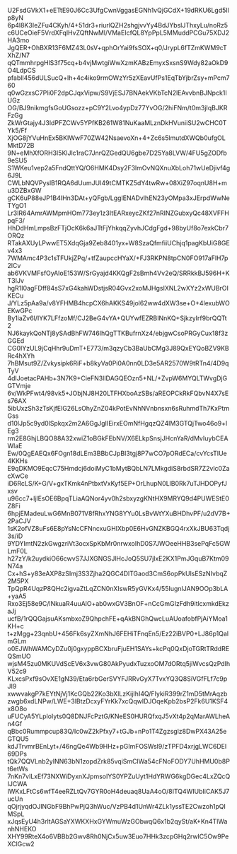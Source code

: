 U2FsdGVkX1+eETtE90J6Cc3UfgCwnVggasEGNh1vQjGCdX+19dRKU6Lgd5Ilp8yN
6p4l8K3IeZFu4CKyh/4+51dr3+riurlQZH2shgjvvYy4BdJYbslJThxyLu/noRz5
c6UCeOieF5VrdXFqlHvZQftNwMl/VMaEIcfQL8YpPpL5MMuddPCGu75XDJ2HA3mo
JgQER+OhBXR13F6MZ43L0sV+qphOrYai9fsSOX+q0/JrypL6fTZmKWM9cTXhZ/N7
qQTmmhrpgHlS3f75cq+b4vjMwtgiWwXzmKABzEmyxSxsnS9Wdy82aOkD9O4LdpCS
pfablI456dULSucQ+lh+4c4iko9rmOWzYr5zXEavUfPs1EqTbYjbrZsy+mPcm760
q0wGzxsC7Pli0F2dpCJqxVipw/S9VjESJ7BNAekVKbTcN2lEAvvbnBJNpck1IUGz
OG/BJ9nikmgfsGoUGsozz+pC9Y2Lvo4ypDz77YvOG/2hiFNm/t0m3jIqBJKRFzGg
ZkWrGtajy4J3ldPFZCWv5YPfKB261W81NuKaaMLznDkHVuniiSU2wCHC0TYk5/Ff
XjOG8jYVuHnEx5BKIWwF70ZW42NsaevoXn+4+Zc6s5lmutdXWQb0ufgOLMktD72B
9N+eMhXfORH3I5KlJlc1raC7JnrQZGedQU6gbe7D25Ya8LVW/4FU5gZODfb9eSU5
S1WKeu1vep2a5FndQttYQ/O6HMK4Dsy2F3lmOvNQXnuXbLoh71wUeDjivf4g6J9L
CWLbNQVPyslB1RQA6dUumJUI49tCMTKZ5dY4twRw+08XiZ97oqnU8H+mu3DZBxGW
gCK6uP88eJP1B4IHn3DAt+yQFgb/LgglENADvlhEN23yOMpa3xJErpdWwNeTYgO1
Lr3IR64AmrAWMpmHOm773ey1z3ItEARxeycZKf27nRINZGubxyQc48XVFFHpqF3/
HhDdHmLmpsBzFTjOcK6k6aJTtFjYhkqqZyvhJCdgFgd+98byUf8o7exkCbr7ORQz
RTakAXUyLPwwET5XdqGja9Zeb8401yx+W8SzaQfmfiiUChjq1pagKbUiG8GEv4x3
7WMAmc4P3c1sTFUkjZPq/+tfZaupccHYaX/+FJ3RKPN8tpCN0FO917aFlH7p2lCv
ab6VKVMFsfOyAIoE153W/SrGyajd4KKQgF2sBmh4Vv2eQ/SRRkkBJ596H+KT3IJv
hgR1I0agFDff84sS7xG4kahWDstjsR04Gvx2xoMJHgsIXNL2wXYz2xWUBrOIKECu
J/YLz5pAa9a/v8YFHMB4hcpCX6hAKKS49jol62ww4dXW3se+O+4lexubWOEKwGPc
By1iaZv6l/IYK7LFfzoMf/CJ2BeG4vYA+QUYwfEZRBINnKQ+SjkzyIrf9brQQTt2
NJ6kaykQoNTj8ySAdBhFW746IhQgTTKBufrnXz4/ebjgwCsoPRGyCux18f3zGGEd
CG0IYzUL9jCqHhr9uDmT+E773/m3qzyCb3BaUbCMg3J89QxEYQoBZV9KBRc4hXYh
7hBMsut9Z/Zvkysipk6RiF+b8kyVa0Pi0A0nn0LD3e5AR2570W9tRTn4/4D9qTyV
4dlJoetacPAHb+3N7K9+CieFN3lIDAGQEOzn5+NL/+ZvpW6MYQLTWvgDjGGTVmje
6v/WkPFwt4/98vk5+JObjNJ8H20LTFHXboAzSBs/aREOPCkRkFQbvN4X7sEs76AX
5ibUxzSh3zTsKjfElG26LsOhyZnZ04kPotEvNhNVnbnsxn6sRuhmdTh7KxPtmGss
d10lJp5c9yd0lSpkqx2m2A6GgJgIIEirxEOmNfHgqzQZ4lM3GTQjTwo46o9+lEg3
rm2E8GhjLBQO88A32xwiZ1oBGkFEbNV/X6ELkpSnsjJHcnYaR/dMvIuybCEAWlaE
Ew/0QgEAEQx6FOgn18dLEm3BBbCJpBI3tgj8P7wCO7pORdECa/cvYcsTIUe4KKHs
E9qDKMO9EqcC75Hmdcj6doiMyC1bMytBQbLN7LMkgdiS8rbdSR7Z2vlc0ZacXwCe
iD6RcLS/K+G/V+gxTKmk4nPtbxtVxKyf5EP+OrLhupN0LlB0Rk7uTJHDOPyfJxsv
u96cc7+ljlEsOE6BpqTLiaAQNor4yv0h2sbxyzgKNtHX9MRYQ9d4PUWEStE0Z8Fi
6hpjEMadeuLwG6MnB071V8fRhxYNG8YYu0LsBvWtYXuBHDhvPF/u2dV7B+2PaCJV
1sK2ofVZ8uFs6E8pYsNcCFNncxuGHIXbp0E6HvGNZKBGQ4rxXkJBU63Tqdj3s/iD
9YDYImtN2zkGwgzriVt3ocxSpKbMr0nrwxoIhD0S7JWOeeHHB3sePqFc5GWLmF0L
h27zY/k2uydkiO66cwvS7JJXGNGSJlHcJoQ5SU7jlxE2KX1PmJGquB7Ktm09N74a
Cx+hS+y83eAXP8zSImj3S3Zjha2QGC4DlTGaod3CmS6opPkUlsESzNIvbqZ2M5PX
TpQpR4UqzP8QHc2igvaZtLqZCN0nXIswR5yGVKx4/55IugnIJAN9OOp3bLA+yaA5
Rxo3Ej58e9C/lNkuaR4uuAlO+ab0wxGV3BnOF+nCcGmGIzFdh9itlcxmkdEkzaJj
ucfB/1rQQGajsuAKsmbxoZ9QhpchFE+qAkBNGhQwcLuAUoafobfPjAiYMoa1KH+c
t+zMgg+23qnbU+456Fk6syZXmNhJ6FEHiTFnqEn5/Ez22iBVP0+LJ86p1QalmGLm
o0EJWhWAMCyDZu0j0gxyppBCXbruFjuEH1SAYs+kcPq0QxDjoTGRtTRddREQSmUO
wjsM45zu0MKUVdScEV6x3vwG80AkPyudxTuzxoOM7dORtq5jiWvcsQzPdIhV52c9
KLxcsPxf9sOvXE1gN39/Eta6rbGerSVYFJRRvGyX7TvxYQ3Q8SiVGfFLf7c9pJI9
xwwvakgP7kEYtNjVj1KcGQb22Ko3bXlLzKijIhI4Q/FIykiR399rZ1mD5tMrAqzb
zwgb6xdLNPw/LWE+3lBtzDcxyFYrKk7xcQqwIDJOqeKpb2bsP2Fk6U1KSF4x8O8o
uFUCyA5YLploIyts0Q8DNJFcPztG/KNeES0HURQfxqJ5vXt4p2qMarAWLheAn4Gf
qBbc0Rummpcup83Q/Ic0wZ2kPfxy7+tGJb+nPo1T4Zgzsglz8DwPX43A25eGTQU5
kdJTrvmrBEnLyt+/46ngQe4Wb9HHz+pGImFOSWsl9/zTPFD4xrjgLWC6DEI69DPs
tQk7QQVLnb2yINN63bN1zopdZrk85vqiSmClWa54cFNoFODY7UhHMU0b8Pt6etWs
7nKn7vlLxEf73NXWiDyxnXJpmsoIYS0YPZuUyt1HdYRWG6kgDGec4LxZQcQIJCWA
IWKxLFtCs6wfT4eeRZLtQv7GYR0oH4deuaq8UaA4oO/8ITQ4WIUbIiCAK5J7ucUn
qOjrjyqdOJlNGbF9BhPwPjQ3hWuc/VzPB4d1UnWr4ZLk1yssTE2Cwzoh1pQIMSpL
xJqsEyU4h3rltAGSaYXWKXHxGYWmuWzGObwqQ6x1b2qySt/aK+Kn4TlWanhNHEKO
XHY99RteX4o6VBBb2Gwv8Rh0NjCx5uw3Euo7HHk3zcpGHq2rwIC5Ow9PeXClGcw2

